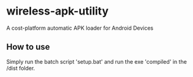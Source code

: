 # wireless-apk-utility
A cost-platform automatic APK loader for Android Devices

## How to use

Simply run the batch script 'setup.bat' and run the exe 'compiled' in the /dist folder. 

